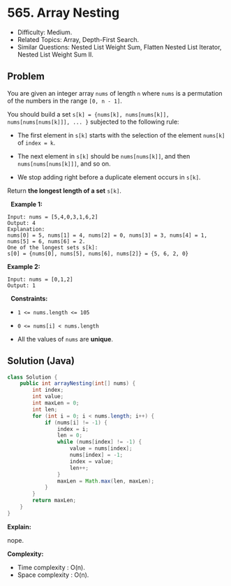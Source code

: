 # 565. Array Nesting

- Difficulty: Medium.
- Related Topics: Array, Depth-First Search.
- Similar Questions: Nested List Weight Sum, Flatten Nested List Iterator, Nested List Weight Sum II.

## Problem

You are given an integer array ```nums``` of length ```n``` where ```nums``` is a permutation of the numbers in the range ```[0, n - 1]```.

You should build a set ```s[k] = {nums[k], nums[nums[k]], nums[nums[nums[k]]], ... }``` subjected to the following rule:


	
- The first element in ```s[k]``` starts with the selection of the element ```nums[k]``` of ```index = k```.
	
- The next element in ```s[k]``` should be ```nums[nums[k]]```, and then ```nums[nums[nums[k]]]```, and so on.
	
- We stop adding right before a duplicate element occurs in ```s[k]```.


Return **the longest length of a set** ```s[k]```.

 
**Example 1:**

```
Input: nums = [5,4,0,3,1,6,2]
Output: 4
Explanation: 
nums[0] = 5, nums[1] = 4, nums[2] = 0, nums[3] = 3, nums[4] = 1, nums[5] = 6, nums[6] = 2.
One of the longest sets s[k]:
s[0] = {nums[0], nums[5], nums[6], nums[2]} = {5, 6, 2, 0}
```

**Example 2:**

```
Input: nums = [0,1,2]
Output: 1
```

 
**Constraints:**


	
- ```1 <= nums.length <= 105```
	
- ```0 <= nums[i] < nums.length```
	
- All the values of ```nums``` are **unique**.



## Solution (Java)

```java
class Solution {
    public int arrayNesting(int[] nums) {
        int index;
        int value;
        int maxLen = 0;
        int len;
        for (int i = 0; i < nums.length; i++) {
            if (nums[i] != -1) {
                index = i;
                len = 0;
                while (nums[index] != -1) {
                    value = nums[index];
                    nums[index] = -1;
                    index = value;
                    len++;
                }
                maxLen = Math.max(len, maxLen);
            }
        }
        return maxLen;
    }
}
```

**Explain:**

nope.

**Complexity:**

* Time complexity : O(n).
* Space complexity : O(n).
